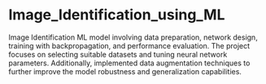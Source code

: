 # Image_Identification_using_ML
Image Identification ML model involving data preparation, network design, training with backpropagation, and performance evaluation. The project focuses on selecting suitable datasets and tuning neural network parameters. Additionally, implemented data augmentation techniques to further improve the model robustness and generalization capabilities.
